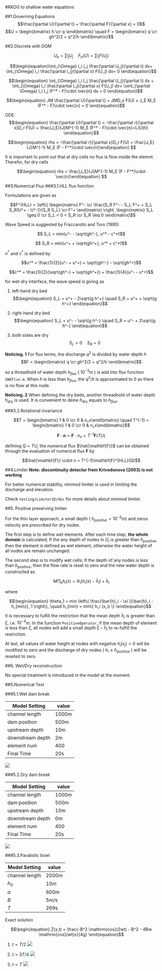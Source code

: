 #RKDG to shallow water equations

##1.Governing Equations
$$\frac{\partial U}{\partial t} + \frac{\partial F}{\partial x} = 0$$
$$U = \begin{bmatrix} h \cr q \end{bmatrix} \quad
F = \begin{bmatrix} q \cr gh^2/2 + q^2/h \end{bmatrix}$$

##2.Discrete with DGM

$$\begin{equation} U_h = \sum{l_j U_j} \quad F_h(U) = \sum{l_j F(U_j)} \end{equation}$$


$$\begin{equation}\int_{\Omega} l_i l_j \frac{\partial U_j}{\partial t} dx+
\int_{\Omega} l_i \frac{\partial l_j}{\partial x} F(U_j) dx= 0 \end{equation}$$


$$\begin{equation} \int_{\Omega} l_i l_j \frac{\partial U_j}{\partial t} dx +
\int_{\Omega} l_i \frac{\partial l_j}{\partial x} F(U_j) dx+
\oint_{\partial \Omega} l_i l_j (F^* - F)\cdot \vec{n} ds = 0  \end{equation}$$

$$\begin{equation} JM \frac{\partial U}{\partial t} + JMD_x F(U) + J_E M_E (F^* - F)\cdot \vec{n} = 0 \end{equation}$$

ODE:
$$\begin{equation} \frac{\partial U}{\partial t} = -\frac{\partial r}{\partial x}D_r F(U) + \frac{J_E}{J}M^{-1} M_E (F^* - F)\cdot \vec{n}=L(U(t)) \end{equation}$$

$$\begin{equation} rhs = -\frac{\partial r}{\partial x}D_r F(U) + \frac{J_E}{J}M^{-1} M_E (F - F^*)\cdot \vec{n}\end{equation} $$

It is important to point out that at dry cells no flux is flow inside the elemnt. Therefor, for dry cells

$$\begin{equation} rhs = \frac{J_E}{J}M^{-1} M_E (F - F^*)\cdot \vec{n}\end{equation} $$

##3.Numerical Flux
###3.1.HLL flux function

Formulations are given as

$$F^{HLL} = \left\{ \begin{matrix}
F^- \cr
\frac{S_R F^- - S_L F^+ + S_L S_R(U^+ - U^-)}{S_R S_L} \cr
F^+ \end{matrix} \right.
\begin{matrix}
S_L \geq 0 \cr
S_L < 0 < S_R \cr
S_R \leq 0
\end{matrix}$$

Wave Speed is suggested by Fraccarollo and Toro (1995)

$$ S_L = min(u^- - \sqrt{gh^-}, u^* - c^*)$$

$$ S_R = min(u^+ + \sqrt{gh^+}, u^* + c^*)$$

$u^*$ and $c^*$ is defined by

$$u^* = \frac{1}{2}(u^- + u^+) + \sqrt{gh^-} - \sqrt{gh^+}$$

$$c^* = \frac{1}{2}(\sqrt{gh^-} + \sqrt{gh^+}) + \frac{1}{4}(u^- - u^+)$$

for wet-dry interface, the wave speed is giving as

1. left-hand dry bed
$$\begin{equation}
S_L = u^+ - 2\sqrt{g h^+} \quad S_R = u^+ + \sqrt{g h^+}
\end{equation}$$

2. right-hand dry bed
$$\begin{equation}
S_L = u^- - \sqrt{g h^-} \quad S_R = u^- + 2\sqrt{g h^-}
\end{equation}$$

3. both sides are dry
$$\begin{equation}
S_L = 0 \quad S_R = 0
\end{equation}$$

**Noticing. 1**
For flux terms, the discharge $q^2$ is divided by water depth $h$
$$F = \begin{bmatrix} q \cr gh^2/2 + q^2/h \end{bmatrix}$$

so a threadhold of water depth $h_{flux}$ ( $10^{-3}$m ) is add into flux function `SWEFlux.m`. When $h$ is less than $h_{flux}$, the $q^2/h$ is approximated to 0 as there is no flow at this node.

**Noticing. 2**
When defining the dry beds, another threadhold of water depth $h_{dry}$ is used. It is convenient to deine $h_{dry}$ equals to $h_{flux}$.

###3.2.Rotational invariance

$$T = \begin{bmatrix} 1 & 0 \cr
0 & n_x\end{bmatrix} \quad
T^{-1} = \begin{bmatrix} 1 & 0 \cr
0 & n_x\end{bmatrix}$$

$$\mathbf{F} \cdot \mathbf{n} = \mathbf{F} \cdot n_x = T^{-1}\mathbf{F}(TU)$$

defining $Q = TU$, the numerical flux $\hat{\mathbf{F}}$ can be obtained through the evaluation of numerical flux $\mathbf{F}$ by

$$\hat{\mathbf{F}} \cdot n = T^{-1}\mathbf{F}^{HLL}(Q)$$


##4.Limiter
**Note: discontinuity detector from Krivodonova (2003) is not working**

For better numerical stability, minmod limiter is used in limiting the discharge and elevation.

Check `testing/Limiter1D/doc` for more details about minmod limiter.

##5. Positive preserving limiter

For the thin layer approach, a small depth ( $h_{positive} = 10^{-3} m$) and zeros velocity are prescribed for dry nodes.

The first step is to define wet elements. After each time step, **the whole domain** is calculated; If the any depth of nodes in $\Omega_i$ is greater than $h_{positive}$, then the element is defined as wet element, otherwise the water height of all nodes are remain unchanged.

The second step is to modify wet cells; If the depth of any nodes is less than $h_{positive}$, then the flow rate is reset to zero and the new water depth is constructed as

$$\begin{equation}
\mathrm{M}\Pi_h h_i(x) = \theta_1 \left( h_i(x) - \bar{h}_i \right) + \bar{h}_i
\end{equation}$$

where

$$\begin{equation}
\theta_1 = min \left\{ \frac{\bar{h}_i - \xi }{\bar{h}_i - h_{min}}, 1 \right\}, \quad h_{min} = min\{ h_i (x_i) \}
\end{equation}$$

It is necessary to fulfill the restriction that the mean depth $\bar{h}_i$ is greater than $\xi$, i.e. $10^{-4}$m. In the function `PositiveOperator`, if the mean depth of element is less than $\xi$, all nodes will add a small depth $\xi - \bar{h}_i$ to re-fulfill the restriction.

At last, all values of water height at nodes with negative $h_i(x_j) <0$ will be modified to zero and the discharge of dry nodes ( $h_i \le h_{positive}$ ) will be reseted to zero.

##6. Wet/Dry reconstruction

No special treatment is introduced in the model at the moment.

##5.Numerical Test

###5.1.Wet dam break

| Model Setting | value |
| --- | --- |
| channel length | 1000m |
| dam position | 500m |
| upstream depth | 10m |
| downstream depth | 2m |
| element num | 400 |
| Final Time | 20s |

![](../fig/DamBreakWet.png)

###5.2.Dry dam break

| Model Setting | value |
| --- | --- |
| channel length | 1000m |
| dam position | 500m |
| upstream depth | 10m |
| downstream depth | 0m |
| element num | 400 |
| Final Time | 20s |

![](../fig/DamBreakDry.png)

###5.3.Parabolic bowl

| Model Setting | value |
| --- | --- |
| channel length | 2000m |
| $h_0$ | 10m |
| $a$ | 600m |
| $B$ | 5m/s |
| $T$ | 269s |

Exact solution

$$\begin{equation}
Z(x,t) = \frac{-B^2 \mathrm{cos}(2wt) - B^2 - 4Bw \mathrm{cos}(wt)x}{4g}
\end{equation}$$

1. $t = T/2$
![](../fig/ParabolicBowl_1.png)

2. $t = 3T/4$
![](../fig/ParabolicBowl_2.png)

2. $t = T$
![](../fig/ParabolicBowl_3.png)


